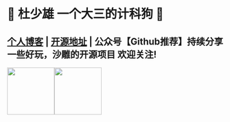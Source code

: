 # 💚 杜少雄 一个大三的计科狗 💜  

## <a href="https://www.shaoxiongdu.top" target="_blank">个人博客</a> | <a href="https://github.com/ShaoxiongDu/ShaoxiongDu_Blog" target="_blank">开源地址</a> | 公众号【Github推荐】持续分享一些好玩，沙雕的开源项目 欢迎关注!


<img height="110px" src="https://github-readme-stats.vercel.app/api?username=shaoxiongdu&cache_seconds=1800&hide_title=true&hide_border=true&show_icons=true&include_all_commits=true&count_private=true&line_height=21&bg_color=0,EC6C6C,FFD479,FFFC79,73FA79&theme=graywhite&locale=cn&hide=contribs" /><img height="110px" src="https://github-readme-stats.vercel.app/api/top-langs/?username=shaoxiongdu&hide_title=true&hide_border=false&line_height=21&bg_color=0,EC6C6C,FFD479,FFFC79,73FA79&theme=graywhite&layout=compact&locale=cn" />

